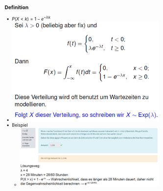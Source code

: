 ### Definition
+ $P(X < k)=1-e^{-\lambda k}$
+ ![](../../../z_images/Pasted%20image%2020221120132913.png)
+ Beispiel
	+ ![](../../../z_images/Pasted%20image%2020221120133258.png)